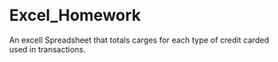 # Excel_Homework
An excell Spreadsheet that totals carges for each type of credit carded used in transactions. 
